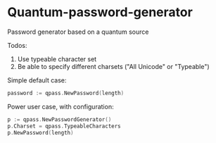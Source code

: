 # Quantum-password-generator
Password generator based on a quantum source

Todos:

1. Use typeable character set
1. Be able to specify different charsets ("All Unicode" or "Typeable")

Simple default case:
```go
password := qpass.NewPassword(length)
```

Power user case, with configuration:
```go
p := qpass.NewPasswordGenerator()
p.Charset = qpass.TypeableCharacters
p.NewPassword(length)
```